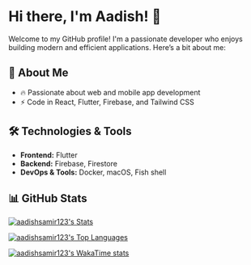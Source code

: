 # Hi there, I'm Aadish! 👋

Welcome to my GitHub profile! I'm a passionate developer who enjoys building modern and efficient applications. Here’s a bit about me:

## 🚀 About Me
- 🔥 Passionate about web and mobile app development
- ⚡ Code in React, Flutter, Firebase, and Tailwind CSS

## 🛠️ Technologies & Tools
- **Frontend:** Flutter
- **Backend:** Firebase, Firestore
- **DevOps & Tools:** Docker, macOS, Fish shell

## 📊 GitHub Stats

[![aadishsamir123's Stats](https://github-readme-stats.vercel.app/api?username=aadishsamir123&theme=github-dartk&show_icons=true&hide_border=true&count_private=true)](https://github.com/aadishsamir123)

[![aadishsamir123's Top Languages](https://github-readme-stats.vercel.app/api/top-langs/?username=aadishsamir123&theme=github-dark&show_icons=true&hide_border=true&layout=compact)](https://github.com/aadishsamir123)

[![aadishsamir123's WakaTime stats](https://github-readme-stats.vercel.app/api/wakatime?username=@aadishsamir123)](https://github.com/aadishsamir123)

